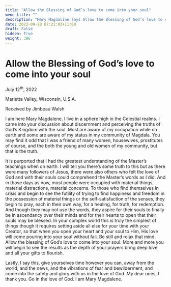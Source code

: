 ```yaml
---
title: "Allow the Blessing of God’s love to come into your soul"
menu_title: ""
description: "Mary Magdaline says Allow the Blessing of God’s love to come into your soul"
date: 2022-09-28 07:21:03+11:00
draft: False
hidden: True
weight: 386
---
```

# Allow the Blessing of God’s love to come into your soul 

July 12<sup>th</sup>, 2022

Marietta Valley, Wisconsin, U.S.A.

Received by Jimbeau Walsh   



I am here Mary Magdalene. I live in a sphere high in the Celestial realms. I came into your discussion about discernment and perceiving the truths of God’s Kingdom with the soul. Most are aware of my occupation while on earth and some are aware of my status in my community of Magdala. You may find it odd that I was a friend of many women, housewives, prostitutes of course, and the both the young and old women of my community, but that is the truth.

It is purported that I had the greatest understanding of the Master’s teachings when on earth. I will tell you there’s some truth to this but as there were many followers of Jesus, there were also others who felt the love of God and with their souls could comprehend the Master’s words as I did. And in those days as now, most people were occupied with material things, material distractions, material concerns. To those who find themselves in crisis and begin to see the futility of trying to find happiness and freedom in the possession of material things or the self-satisfaction of the senses, they begin to pray, each in their own way, for a healing, for truth, for redemption. And though they may not use the words, they aspire for their souls to finally be in ascendancy over their minds and for their hearts to open that their souls may be blessed. In your complex world this is truly the simplest of things though it requires setting aside all else for your time with your Creator, so that when you open your heart and your soul to Him, His love will come pouring into your soul without fail. Be still and relax that mind. Allow the blessing of God’s love to come into your soul. More and more you will begin to see the results as the depth of your prayers bring deep love and all your gifts to flourish.
  
Lastly, I say this, give yourselves time however you can, away from the world, and the news, and the vibrations of fear and bewilderment, and come into the safety and glory with us in the love of God. My dear ones, I thank you. Go in the love of God. I am Mary Magdalene.